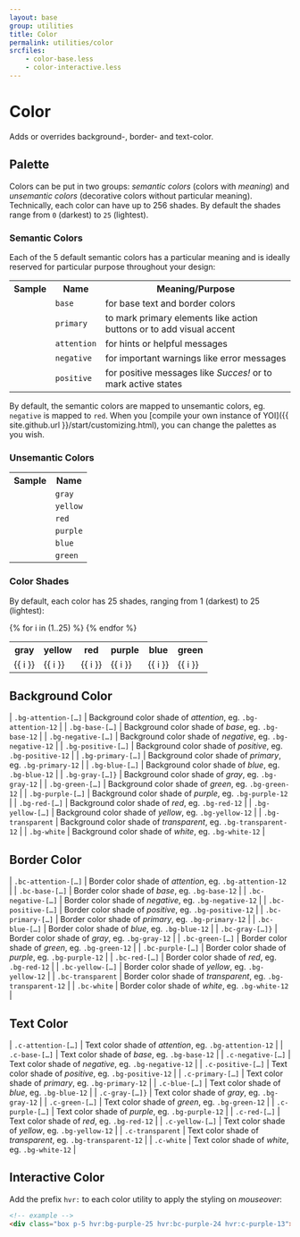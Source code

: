 ```yaml
---
layout: base
group: utilities
title: Color
permalink: utilities/color
srcfiles:
    - color-base.less
    - color-interactive.less
---
```


# Color

<p class="intro">Adds or overrides background-, border- and text-color.</p>

## Palette

Colors can be put in two groups: *semantic colors* (colors with *meaning*) and *unsemantic colors* (decorative colors without particular meaning). Technically, each color can have up to 256 shades. By default the shades range from `0` (darkest) to `25` (lightest).

### Semantic Colors

Each of the 5 default semantic colors has a particular meaning and is ideally reserved for particular purpose throughout your design:

<table>
    <tr>
        <th class="w-5">Sample</th>
        <th>Name</th>
        <th>Meaning/Purpose</th>
    </tr>
    <tr>
        <td class="bg-base-15"></td>
        <td><code>base</code></td>
        <td>for base text and border colors</td>
    </tr>
    <tr>
        <td class="bg-primary-15"></td>
        <td><code>primary</code></td>
        <td>to mark primary elements like action buttons or to add visual accent</td>
    </tr>
    <tr>
        <td class="bg-attention-15"></td>
        <td><code>attention</code></td>
        <td>for hints or helpful messages</td>
    </tr>
    <tr>
        <td class="bg-negative-15"></td>
        <td><code>negative</code></td>
        <td>for important warnings like error messages</td>
    </tr>
    <tr>
        <td class="bg-positive-15"></td>
        <td><code>positive</code></td>
        <td>for positive messages like <i>Succes!</i> or to mark active states</td>
    </tr>
</table>

By default, the semantic colors are mapped to unsemantic colors, eg. `negative` is mapped to `red`. When you [compile your own instance of YOI]({{ site.github.url }}/start/customizing.html), you can change the palettes as you wish.

### Unsemantic Colors

<table>
    <tr>
        <th class="w-5">Sample</th>
        <th>Name</th>
    </tr>
    <tr>
        <td class="bg-gray-15"></td>
        <td><code>gray</code></td>
    </tr>
    <tr>
        <td class="bg-yellow-15"></td>
        <td><code>yellow</code></td>
    </tr>
    <tr>
        <td class="bg-red-15"></td>
        <td><code>red</code></td>
    </tr>
    <tr>
        <td class="bg-purple-15"></td>
        <td><code>purple</code></td>
    </tr>
    <tr>
        <td class="bg-blue-15"></td>
        <td><code>blue</code></td>
    </tr>
    <tr>
        <td class="bg-green-15"></td>
        <td><code>green</code></td>
    </tr>
</table>

### Color Shades

By default, each color has 25 shades, ranging from 1 (darkest) to 25 (lightest):

<table class="table--borderless table--fixed">
    <tr>
        <th>gray</th>
        <th>yellow</th>
        <th>red</th>
        <th>purple</th>
        <th>blue</th>
        <th>green</th>
    </tr>
    {% for i in (1..25) %}
        <tr>
            <td class="fw-bold c-gray-{{ 26 | minus: i }} bg-gray-{{ i }}">{{ i }}</td>
            <td class="fw-bold c-yellow-{{ 26 | minus: i }} bg-yellow-{{ i }}">{{ i }}</td>
            <td class="fw-bold c-red-{{ 26 | minus: i }} bg-red-{{ i }}">{{ i }}</td>
            <td class="fw-bold c-purple-{{ 26 | minus: i }} bg-purple-{{ i }}">{{ i }}</td>
            <td class="fw-bold c-blue-{{ 26 | minus: i }} bg-blue-{{ i }}">{{ i }}</td>
            <td class="fw-bold c-green-{{ 26 | minus: i }} bg-green-{{ i }}">{{ i }}</td>
        </tr>
    {% endfor %}
</table>

## Background Color

| `.bg-attention-[…]` | Background color shade of *attention*, eg. `.bg-attention-12`     |
| `.bg-base-[…]`      | Background color shade of *base*, eg. `.bg-base-12`               |
| `.bg-negative-[…]`  | Background color shade of *negative*, eg. `.bg-negative-12`       |
| `.bg-positive-[…]`  | Background color shade of *positive*, eg. `.bg-positive-12`       |
| `.bg-primary-[…]`   | Background color shade of *primary*, eg. `.bg-primary-12`         |
| `.bg-blue-[…]`      | Background color shade of *blue*, eg. `.bg-blue-12`               |
| `.bg-gray-[…]}`     | Background color shade of *gray*, eg. `.bg-gray-12`               |
| `.bg-green-[…]`     | Background color shade of *green*, eg. `.bg-green-12`             |
| `.bg-purple-[…]`    | Background color shade of *purple*, eg. `.bg-purple-12`           |
| `.bg-red-[…]`       | Background color shade of *red*, eg. `.bg-red-12`                 |
| `.bg-yellow-[…]`    | Background color shade of *yellow*, eg. `.bg-yellow-12`           |
| `.bg-transparent`   | Background color shade of *transparent*, eg. `.bg-transparent-12` |
| `.bg-white`         | Background color shade of *white*, eg. `.bg-white-12`             |

## Border Color

| `.bc-attention-[…]` | Border color shade of *attention*, eg. `.bg-attention-12`     |
| `.bc-base-[…]`      | Border color shade of *base*, eg. `.bg-base-12`               |
| `.bc-negative-[…]`  | Border color shade of *negative*, eg. `.bg-negative-12`       |
| `.bc-positive-[…]`  | Border color shade of *positive*, eg. `.bg-positive-12`       |
| `.bc-primary-[…]`   | Border color shade of *primary*, eg. `.bg-primary-12`         |
| `.bc-blue-[…]`      | Border color shade of *blue*, eg. `.bg-blue-12`               |
| `.bc-gray-[…]}`     | Border color shade of *gray*, eg. `.bg-gray-12`               |
| `.bc-green-[…]`     | Border color shade of *green*, eg. `.bg-green-12`             |
| `.bc-purple-[…]`    | Border color shade of *purple*, eg. `.bg-purple-12`           |
| `.bc-red-[…]`       | Border color shade of *red*, eg. `.bg-red-12`                 |
| `.bc-yellow-[…]`    | Border color shade of *yellow*, eg. `.bg-yellow-12`           |
| `.bc-transparent`   | Border color shade of *transparent*, eg. `.bg-transparent-12` |
| `.bc-white`         | Border color shade of *white*, eg. `.bg-white-12`             |

## Text Color

| `.c-attention-[…]` | Text color shade of *attention*, eg. `.bg-attention-12`     |
| `.c-base-[…]`      | Text color shade of *base*, eg. `.bg-base-12`               |
| `.c-negative-[…]`  | Text color shade of *negative*, eg. `.bg-negative-12`       |
| `.c-positive-[…]`  | Text color shade of *positive*, eg. `.bg-positive-12`       |
| `.c-primary-[…]`   | Text color shade of *primary*, eg. `.bg-primary-12`         |
| `.c-blue-[…]`      | Text color shade of *blue*, eg. `.bg-blue-12`               |
| `.c-gray-[…]}`     | Text color shade of *gray*, eg. `.bg-gray-12`               |
| `.c-green-[…]`     | Text color shade of *green*, eg. `.bg-green-12`             |
| `.c-purple-[…]`    | Text color shade of *purple*, eg. `.bg-purple-12`           |
| `.c-red-[…]`       | Text color shade of *red*, eg. `.bg-red-12`                 |
| `.c-yellow-[…]`    | Text color shade of *yellow*, eg. `.bg-yellow-12`           |
| `.c-transparent`   | Text color shade of *transparent*, eg. `.bg-transparent-12` |
| `.c-white`         | Text color shade of *white*, eg. `.bg-white-12`             |

## Interactive Color

Add the prefix `hvr:` to each color utility to apply the styling on *mouseover*:

```html
<!-- example -->
<div class="box p-5 hvr:bg-purple-25 hvr:bc-purple-24 hvr:c-purple-13">mouseover for example</div>
```

